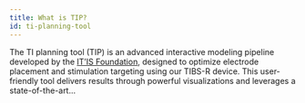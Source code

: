```yaml
---
title: What is TIP?
id: ti-planning-tool
---
```

The TI planning tool (TIP) is an advanced interactive modeling pipeline developed by the <a href="https://www.itis.swiss/" target="_blank" >IT’IS Foundation</a>, designed to optimize electrode placement and stimulation targeting using our TIBS-R device. This user-friendly tool delivers results through powerful visualizations and leverages a state-of-the-art...
